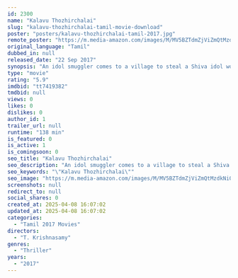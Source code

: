 ```yaml
---
id: 2300
name: "Kalavu Thozhirchalai"
slug: "kalavu-thozhirchalai-tamil-movie-download"
poster: "posters/kalavu-thozhirchalai-tamil-2017.jpg"
remote_poster: "https://m.media-amazon.com/images/M/MV5BZTdmZjViZmQtMzdkNi00NDk1LWI1YjktOTlkNDBiOWE5MzBkXkEyXkFqcGdeQXVyODIwMDk2Mjg@._V1_SX300.jpg"
original_language: "Tamil"
dubbed_in: null
released_date: "22 Sep 2017"
synopsis: "An idol smuggler comes to a village to steal a Shiva idol worth 600 crores. The story begins with an international criminal (Vamsi Krishna) An idol smuggler comes to a village to steal a Ancient \"Shiva\" idol worth 600 crores.Who I..."
type: "movie"
rating: "5.9"
imdbid: "tt7419382"
tmdbid: null
views: 0
likes: 0
dislikes: 0
author_id: 1
trailer_url: null
runtime: "138 min"
is_featured: 0
is_active: 1
is_comingsoon: 0
seo_title: "Kalavu Thozhirchalai"
seo_description: "An idol smuggler comes to a village to steal a Shiva idol worth 600 crores. The story begins with an international criminal (Vamsi Krishna) An idol smuggler comes to a village to steal a Ancient \"Shiva\" idol worth 600 crores.Who I..."
seo_keywords: "\"Kalavu Thozhirchalai\""
seo_image: "https://m.media-amazon.com/images/M/MV5BZTdmZjViZmQtMzdkNi00NDk1LWI1YjktOTlkNDBiOWE5MzBkXkEyXkFqcGdeQXVyODIwMDk2Mjg@._V1_SX300.jpg"
screenshots: null
redirect_to: null
social_shares: 0
created_at: 2025-04-08 16:07:02
updated_at: 2025-04-08 16:07:02
categories:
  - "Tamil 2017 Movies"
directors:
  - "T. Krishnasamy"
genres:
  - "Thriller"
years:
  - "2017"
---
```

